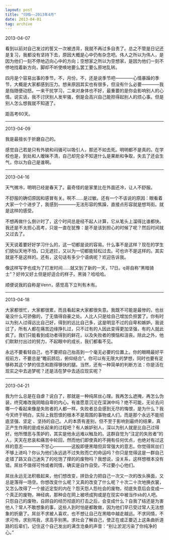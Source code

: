 ```yaml
---
layout: post
title: "归档——2013年4月"
date: 2013-04-01
tag: archive
---
```

2013-04-07

看到以前对自己发过的誓又一次被违背，我就不再过多自责了。总之不管是日记还是复习，我都没有坚持下去，原因大概是心中仍有杂念吧。伟人之所以为伟人，是因为他们一刻不停地迈向心中的方向；空想家之所以为空想家，是因为他们一刻不停地找着新方向，脚却不听使唤地要么罢工要么原地乱转。

四月是个容易出事的季节，不，月份，不，还是说季节吧————心情暴躁的季节，大概是大家都感到压力。想来原因其实也有很多，但没有什么必要————我是指随便动怒。一来干扰学习，二来对身体也不好，最重要的是你会影响别人的心情。说实话，我不讨厌别人发牢骚，倒是会高兴自己能担得起别人的烦心事。但是别人怎么想我就不知道了。

距高考60天。

---
2013-04-09

我是最擅长于折磨自己的。

感觉自己若是只有外貌和闷骚可以吸引人，那还不如去死。明明都不是真的。在学校也是，到处和人暧昧不清，自己却完全不知道什么是果断和争取，失去了还会生气，你以为自己是谁啊。

---
2013-04-16

天气微冷，明明已经是春天了。最奇怪的是家里比在外面还冷，让人不舒服。

不舒服的确切原因和感冒有关。啊不……是过敏。还有一个不该说的原因：眼看着大家一个个进步了，我感到————无法形容的焦躁，直接点形容就是想骂街。就是这样的感受。

不想再做什么倒计时了，这个时间总是经不起人计算，它从笔头上溜得比谁都快。我还是不太担心高考，只是一直在犹豫：是不是该到担心的时候了呢？然后时间就又过去了。

天天说着要好好学习什么的，这一切都是说的容易。什么事不是这样？现在的学生们貌似天地不怕，口无遮拦，又以为一切都能轻松过去。可也许不是这样的。其实就是不是这样的。还有，这句话有多少个语病呢？欢迎告诉我。

像这样写字也成为了打发时间……就又到了新的一天，17日。q哥自称“黑暗骑士”？好帅又好土但是好适合的样子。黑骑？哈哈哈。

顺便说我的自称是Venn，感觉高下立判有木有。

---
2013-04-18

大家都很忙，大家都很累，而且看起来大家都很失意。我既不可能是最惨的，也丝毫没什么可骄傲的，了无值得自豪之处。人比人只是给自己增加负担罢了。你有时以为别人过得远比自己好，得到的远比自己多，这是明显不过的自卑和嫉妒。我说过了，所有人都在痛苦边缘挣扎过，只不过有的人因此变得更加坚强，有的人就此疯了。我们只能看到成功者得到的鲜花，以及失败者的懊恼和沮丧。除此之外，他们默默付出过的努力，不起眼中的成长，我们都看不见。

永远不要看轻自己，也不要把自己抬高到一个毫无必要的位置上。你的眼睛最好平视前方，不要总是“瞻前顾后，俯仰结合”。你可以有无限大的梦想，同时也要有足够称其这个梦的信念和跑得够快的腿。当然，还有一种简单的判断方法：你是活在现实之中去追梦呢？还是活在梦中去适应现实呢？

---
2013-04-21

我为什么总是在自虐？说白了，那就是一种纯屌丝心理。我再怎么遮掩，再怎么伪装，终究难改我阴暗自卑的内心。有谁愿意沉沦在深渊中吗？绝不可能，无论去问哪一个看起来像是失败者的人都一样。失败者总会感到无尽的悔恨，是为什么？我今天终于明白，实际上我怨恨的根本不是周围的事物或人们，而是那个永远不能彻底坚强、坚定
、坚持的自己。人的本质有差别，但不至于影响到最终的结果，真正产生作用的是成长起来的过程吧？有人嫉妒别人，深以为别人就是比自己过得好。他所憎恶与羡妒的，其实是他永远难以触及的。这群自觉为“注定的失败者”的人，天天在悲哀和痛苦中轮回，然而他们即使真的不拥有任何优点，也绝对有过这样的意志————不甘心————这股即便黑暗但异常强大的意志。你觉得屌丝们不够上进吗？你认为他们永远逃不过失败而亡的命运吗？你只是觉得这是一群自己走错了路又自己迷失了的吃饱了撑的的废物吗？我想说，没关系，这样想根本没有错。屌丝不值得可怜或者同情，确实是自作自受。不过要小心他们。

屌丝永远无法积极起来，他们想改变，拼劲全力把自己一次又一次的改头换面，又总是落得一场空。你想改变什么呢？又真的改变了什么呢？十次二十次地换衣裳，又怎么改得了一个接近定型的内在？怨天怨人怨社会的废物，彻底失意后会变成一个真正的废物，神经病，那种会在网上被喷成狗或是在现实中被当作sb的人吧。只怨自己的废物，自顾自的经历彻底的打击之后，会变成什么？自我了结还是为害他人？常人不敢想象的事，这些人到时怕是都敢做，因为他们早已受过常人无法想象的折磨了。屌丝不求被人喜欢，也不想让自己在黑暗中越走越远。不求同情，不求可怜，求别骂我，求高手别黑。求社会了解自己，使正在或正要迈上这条曲折道路的后辈们，记住这个自己发出的满含沧桑的声音：“别让淤泥污染了你纯净的心。”
